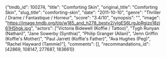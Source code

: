 {"tmdb_id": 100274, "title": "Comforting Skin", "original_title": "Comforting Skin", "slug_title": "comforting-skin", "date": "2011-10-10", "genre": "Thriller / Drame / Fantastique / Horreur", "score": "3.4/10", "synopsis": "", "image": "https://image.tmdb.org/t/p/w185_and_h278_bestv2/yIgES6LrgJpRgizo18zj61H5hgk.jpg", "actors": ["Victoria Bidewell (Koffie / Tattoo)", "Tygh Runyan (Nathan)", "Jane Sowerby (Synthia)", "Philip Granger (Allan)", "Jenn Griffin (Koffie's Mother)", "Paul Jarrett (Koffie's Father)", "Ava Hughes (Peg)", "Rachel Hayward (Tammie)"], "comments": [], "recommandations_id": [42869, 108147, 277687, 183661]}